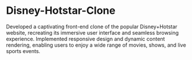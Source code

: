 # Disney-Hotstar-Clone
Developed a captivating front-end clone of the popular Disney+Hotstar website, recreating its immersive user interface and seamless browsing experience. Implemented responsive design and dynamic content rendering, enabling users to enjoy a wide range of movies, shows, and live sports events.
